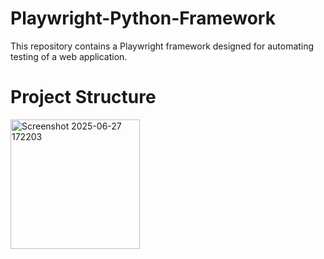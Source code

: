 # Playwright-Python-Framework
This repository contains a Playwright framework designed for automating testing of a web application.

# Project Structure

<img width="207" alt="Screenshot 2025-06-27 172203" src="https://github.com/user-attachments/assets/8496ecc1-ffe0-417c-b49a-26841061f6cf" />

